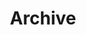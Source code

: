---
title: "Archive"
description: "Complete archive of all blog posts organized by year and month"
---